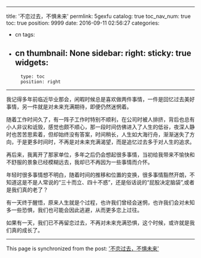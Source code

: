
---
title: '不恋过去，不惧未来'
permlink: 5gexfu
catalog: true
toc_nav_num: true
toc: true
position: 9999
date: 2016-09-11 02:56:27
categories:
- cn
tags:
- cn
thumbnail: None
sidebar:
    right:
        sticky: true
widgets:
    -
        type: toc
        position: right
---


我记得多年前临近毕业那会，闲暇时候总是喜欢做两件事情，一件是回忆过去美好事情，另一件就是对未来充满期待，即便仍然迷惘着。

  随着工作时间久了，有一阵子工作时特别不顺利，在公司时被人排挤，背后也总有小人非议和诋毁，感觉也颇不顺心，那一段时间仿佛进入了人生的低谷，夜深人静时也苦苦思索着，但却始终没有答案，时间稍长，人生如大海行舟，渐渐迷失了方向，于是更多时间时，不再是对未来充满渴望，而是追忆过去多于对人生的追求。

  再后来，我离开了那家单位，多年之后仍会想起很多事情，当初给我带来不愉快和不舒服的景象已经模糊远去，我却已不再因为一些事情而介怀。

  年轻时很多事情想不明白，随着时间的推移和位置的变换，很多事情豁然开朗，不知道这是不是人常说的“三十而立、四十不惑”，还是俗话说的“屁股决定脑袋”,或者是我们真的老了？

  有一天终于醒悟，原来人生就是个过程，也许我们曾经会迷惘，也许我们会对未知多一些恐惧，我们也可能会因此逃避，从而更多恋上过往。

 如果有一天，我们已不再留恋过去，不再对未来充满恐惧，这个时候，或许就是我们真的成长了。

- - -

This page is synchronized from the post: ['不恋过去，不惧未来'](https://steemit.com/@rivalhw/5gexfu)
